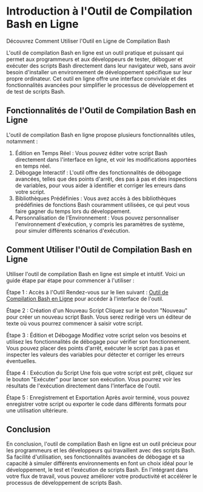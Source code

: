Introduction à l'Outil de Compilation Bash en Ligne
===================================================

Découvrez Comment Utiliser l'Outil en Ligne de Compilation Bash

L'outil de compilation Bash en ligne est un outil pratique et puissant qui permet aux programmeurs et aux développeurs de tester, déboguer et exécuter des scripts Bash directement dans leur navigateur web, sans avoir besoin d'installer un environnement de développement spécifique sur leur propre ordinateur. Cet outil en ligne offre une interface conviviale et des fonctionnalités avancées pour simplifier le processus de développement et de test de scripts Bash.

 Fonctionnalités de l'Outil de Compilation Bash en Ligne 
---------------------------------------------------------

L'outil de compilation Bash en ligne propose plusieurs fonctionnalités utiles, notamment :

1. Édition en Temps Réel : Vous pouvez éditer votre script Bash directement dans l'interface en ligne, et voir les modifications apportées en temps réel.
2. Débogage Interactif : L'outil offre des fonctionnalités de débogage avancées, telles que des points d'arrêt, des pas à pas et des inspections de variables, pour vous aider à identifier et corriger les erreurs dans votre script.
3. Bibliothèques Prédéfinies : Vous avez accès à des bibliothèques prédéfinies de fonctions Bash couramment utilisées, ce qui peut vous faire gagner du temps lors du développement.
4. Personnalisation de l'Environnement : Vous pouvez personnaliser l'environnement d'exécution, y compris les paramètres de système, pour simuler différents scénarios d'exécution.

 Comment Utiliser l'Outil de Compilation Bash en Ligne 
-------------------------------------------------------

Utiliser l'outil de compilation Bash en ligne est simple et intuitif. Voici un guide étape par étape pour commencer à l'utiliser :

Étape 1 : Accès à l'Outil Rendez-vous sur le lien suivant : [Outil de Compilation Bash en Ligne](https://www.onlinecalculatorsfree.com/fr/tools/compile-bash-online.html) pour accéder à l'interface de l'outil.

Étape 2 : Création d'un Nouveau Script Cliquez sur le bouton "Nouveau" pour créer un nouveau script Bash. Vous serez redirigé vers un éditeur de texte où vous pourrez commencer à saisir votre script.

Étape 3 : Édition et Débogage Modifiez votre script selon vos besoins et utilisez les fonctionnalités de débogage pour vérifier son fonctionnement. Vous pouvez placer des points d'arrêt, exécuter le script pas à pas et inspecter les valeurs des variables pour détecter et corriger les erreurs éventuelles.

Étape 4 : Exécution du Script Une fois que votre script est prêt, cliquez sur le bouton "Exécuter" pour lancer son exécution. Vous pourrez voir les résultats de l'exécution directement dans l'interface de l'outil.

Étape 5 : Enregistrement et Exportation Après avoir terminé, vous pouvez enregistrer votre script ou exporter le code dans différents formats pour une utilisation ultérieure.

 Conclusion 
------------

En conclusion, l'outil de compilation Bash en ligne est un outil précieux pour les programmeurs et les développeurs qui travaillent avec des scripts Bash. Sa facilité d'utilisation, ses fonctionnalités avancées de débogage et sa capacité à simuler différents environnements en font un choix idéal pour le développement, le test et l'exécution de scripts Bash. En l'intégrant dans votre flux de travail, vous pouvez améliorer votre productivité et accélérer le processus de développement de scripts Bash.